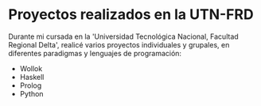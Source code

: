 # Proyectos realizados en la UTN-FRD
Durante mi cursada en la 'Universidad Tecnológica Nacional, Facultad Regional Delta', realicé varios proyectos individuales y grupales, en diferentes paradigmas y lenguajes de programación:
- Wollok
- Haskell 
- Prolog
- Python
